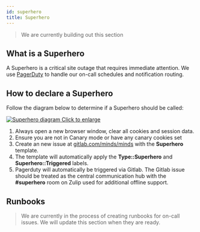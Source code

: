 ```yaml
---
id: superhero
title: Superhero
---
```


> We are currently building out this section

## What is a Superhero

A Superhero is a critical site outage that requires immediate attention. We use [PagerDuty](https://pagerduty.com) to handle our on-call schedules and notification routing. 

## How to declare a Superhero

Follow the diagram below to determine if a Superhero should be called:

[![Superhero diagram](assets/superhero.png "Diagram of Minds Superhero")
Click to enlarge](assets/superhero.png)

1. Always open a new browser window, clear all cookies and session data.
2. Ensure you are not in Canary mode or have any canary cookies set
3. Create an new issue at [gitlab.com/minds/minds](gitlab.com/minds/minds) with the **Superhero** template.
4. The template will automatically apply the **Type::Superhero** and **Superhero::Triggered** labels.
5. Pagerduty will automatically be triggered via Gitlab. The Gitlab issue should be treated as the central communication hub with the **#superhero** room on Zulip used for additional offline support.

## Runbooks

> We are currently in the process of creating runbooks for on-call issues. We will update this section when they are ready.

